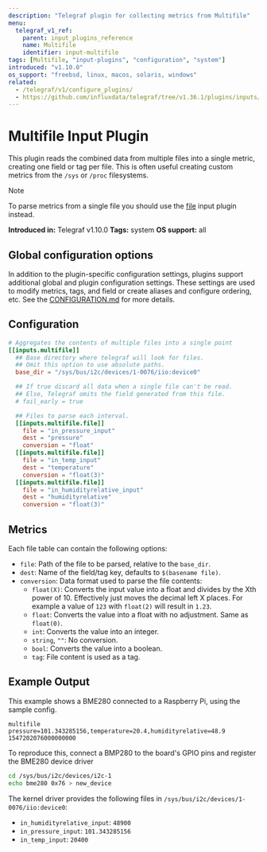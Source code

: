 ```yaml
---
description: "Telegraf plugin for collecting metrics from Multifile"
menu:
  telegraf_v1_ref:
    parent: input_plugins_reference
    name: Multifile
    identifier: input-multifile
tags: [Multifile, "input-plugins", "configuration", "system"]
introduced: "v1.10.0"
os_support: "freebsd, linux, macos, solaris, windows"
related:
  - /telegraf/v1/configure_plugins/
  - https://github.com/influxdata/telegraf/tree/v1.36.1/plugins/inputs/multifile/README.md, Multifile Plugin Source
---
```


# Multifile Input Plugin

This plugin reads the combined data from multiple files into a single metric,
creating one field or tag per file.  This is often useful creating custom
metrics from the `/sys` or `/proc` filesystems.

> [!NOTE]
> To parse metrics from a single file you should use the [file](/telegraf/v1/plugins/#input-file)
> input plugin instead.

**Introduced in:** Telegraf v1.10.0
**Tags:** system
**OS support:** all

[file_plugin]: /plugins/inputs/file/README.md

## Global configuration options <!-- @/docs/includes/plugin_config.md -->

In addition to the plugin-specific configuration settings, plugins support
additional global and plugin configuration settings. These settings are used to
modify metrics, tags, and field or create aliases and configure ordering, etc.
See the [CONFIGURATION.md](/telegraf/v1/configuration/#plugins) for more details.

[CONFIGURATION.md]: ../../../docs/CONFIGURATION.md#plugins

## Configuration

```toml @sample.conf
# Aggregates the contents of multiple files into a single point
[[inputs.multifile]]
  ## Base directory where telegraf will look for files.
  ## Omit this option to use absolute paths.
  base_dir = "/sys/bus/i2c/devices/1-0076/iio:device0"

  ## If true discard all data when a single file can't be read.
  ## Else, Telegraf omits the field generated from this file.
  # fail_early = true

  ## Files to parse each interval.
  [[inputs.multifile.file]]
    file = "in_pressure_input"
    dest = "pressure"
    conversion = "float"
  [[inputs.multifile.file]]
    file = "in_temp_input"
    dest = "temperature"
    conversion = "float(3)"
  [[inputs.multifile.file]]
    file = "in_humidityrelative_input"
    dest = "humidityrelative"
    conversion = "float(3)"
```

## Metrics

Each file table can contain the following options:

* `file`:
Path of the file to be parsed, relative to the `base_dir`.
* `dest`:
Name of the field/tag key, defaults to `$(basename file)`.
* `conversion`:
Data format used to parse the file contents:
  * `float(X)`: Converts the input value into a float and divides by the Xth
    power of 10. Effectively just moves the decimal left X places. For example
    a value of `123` with `float(2)` will result in `1.23`.
  * `float`: Converts the value into a float with no adjustment.
    Same as `float(0)`.
  * `int`: Converts the value into an integer.
  * `string`, `""`: No conversion.
  * `bool`: Converts the value into a boolean.
  * `tag`: File content is used as a tag.

## Example Output

This example shows a BME280 connected to a Raspberry Pi, using the sample
config.

```text
multifile pressure=101.343285156,temperature=20.4,humidityrelative=48.9 1547202076000000000
```

To reproduce this, connect a BMP280 to the board's GPIO pins and register the
BME280 device driver

```sh
cd /sys/bus/i2c/devices/i2c-1
echo bme280 0x76 > new_device
```

The kernel driver provides the following files in
`/sys/bus/i2c/devices/1-0076/iio:device0`:

* `in_humidityrelative_input`: `48900`
* `in_pressure_input`: `101.343285156`
* `in_temp_input`: `20400`
